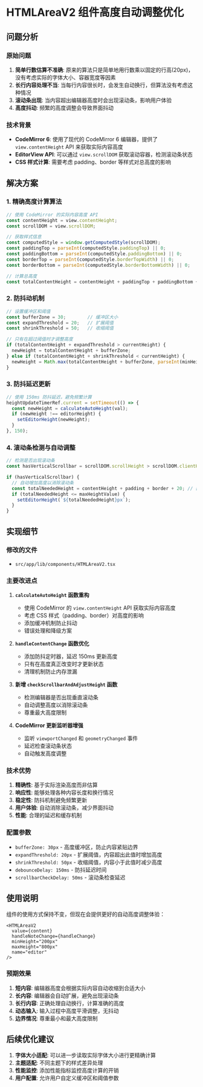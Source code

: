 # HTMLAreaV2 组件高度自动调整优化

## 问题分析

### 原始问题
1. **简单行数估算不准确**: 原来的算法只是简单地用行数乘以固定的行高(20px)，没有考虑实际的字体大小、容器宽度等因素
2. **长行内容处理不当**: 当每行内容很长时，会发生自动换行，但算法没有考虑这种情况
3. **滚动条出现**: 当内容超出编辑器高度时会出现滚动条，影响用户体验
4. **高度抖动**: 频繁的高度调整会导致界面抖动

### 技术背景
- **CodeMirror 6**: 使用了现代的 CodeMirror 6 编辑器，提供了 `view.contentHeight` API 来获取实际内容高度
- **EditorView API**: 可以通过 `view.scrollDOM` 获取滚动容器，检测滚动条状态
- **CSS 样式计算**: 需要考虑 padding、border 等样式对总高度的影响

## 解决方案

### 1. 精确高度计算算法

```typescript
// 使用 CodeMirror 的实际内容高度 API
const contentHeight = view.contentHeight;
const scrollDOM = view.scrollDOM;

// 获取样式信息
const computedStyle = window.getComputedStyle(scrollDOM);
const paddingTop = parseInt(computedStyle.paddingTop) || 0;
const paddingBottom = parseInt(computedStyle.paddingBottom) || 0;
const borderTop = parseInt(computedStyle.borderTopWidth) || 0;
const borderBottom = parseInt(computedStyle.borderBottomWidth) || 0;

// 计算总高度
const totalContentHeight = contentHeight + paddingTop + paddingBottom + borderTop + borderBottom;
```

### 2. 防抖动机制

```typescript
// 设置缓冲区和阈值
const bufferZone = 30;        // 缓冲区大小
const expandThreshold = 20;   // 扩展阈值
const shrinkThreshold = 50;   // 收缩阈值

// 只有在超过阈值时才调整高度
if (totalContentHeight + expandThreshold > currentHeight) {
  newHeight = totalContentHeight + bufferZone;
} else if (totalContentHeight + shrinkThreshold < currentHeight) {
  newHeight = Math.max(totalContentHeight + bufferZone, parseInt(minHeight));
}
```

### 3. 防抖延迟更新

```typescript
// 使用 150ms 防抖延迟，避免频繁计算
heightUpdateTimerRef.current = setTimeout(() => {
  const newHeight = calculateAutoHeight(val);
  if (newHeight !== editorHeight) {
    setEditorHeight(newHeight);
  }
}, 150);
```

### 4. 滚动条检测与自动调整

```typescript
// 检测是否出现滚动条
const hasVerticalScrollbar = scrollDOM.scrollHeight > scrollDOM.clientHeight;

if (hasVerticalScrollbar) {
  // 自动增加高度以消除滚动条
  const totalNeededHeight = contentHeight + padding + border + 20; // 额外缓冲
  if (totalNeededHeight <= maxHeightValue) {
    setEditorHeight(`${totalNeededHeight}px`);
  }
}
```

## 实现细节

### 修改的文件
- `src/app/lib/components/HTMLAreaV2.tsx`

### 主要改进点

1. **`calculateAutoHeight` 函数重构**
   - 使用 CodeMirror 的 `view.contentHeight` API 获取实际内容高度
   - 考虑 CSS 样式（padding、border）对高度的影响
   - 添加缓冲机制防止抖动
   - 错误处理和降级方案

2. **`handleContentChange` 函数优化**
   - 添加防抖定时器，延迟 150ms 更新高度
   - 只有在高度真正改变时才更新状态
   - 清理机制防止内存泄漏

3. **新增 `checkScrollbarAndAdjustHeight` 函数**
   - 检测编辑器是否出现垂直滚动条
   - 自动调整高度以消除滚动条
   - 尊重最大高度限制

4. **CodeMirror 更新监听器增强**
   - 监听 `viewportChanged` 和 `geometryChanged` 事件
   - 延迟检查滚动条状态
   - 自动触发高度调整

### 技术优势

1. **精确性**: 基于实际渲染高度而非估算
2. **响应性**: 能够处理各种内容长度和换行情况
3. **稳定性**: 防抖机制避免频繁更新
4. **用户体验**: 自动消除滚动条，减少界面抖动
5. **性能**: 合理的延迟和缓存机制

### 配置参数

- `bufferZone: 30px` - 高度缓冲区，防止内容紧贴边界
- `expandThreshold: 20px` - 扩展阈值，内容超出此值时增加高度
- `shrinkThreshold: 50px` - 收缩阈值，内容小于此值时减少高度
- `debounceDelay: 150ms` - 防抖延迟时间
- `scrollbarCheckDelay: 50ms` - 滚动条检查延迟

## 使用说明

组件的使用方式保持不变，但现在会提供更好的自动高度调整体验：

```tsx
<HTMLAreaV2
  value={content}
  handleNoteChange={handleChange}
  minHeight="200px"
  maxHeight="800px"
  name="editor"
/>
```

### 预期效果

1. **短内容**: 编辑器高度会根据实际内容自动收缩到合适大小
2. **长内容**: 编辑器会自动扩展，避免出现滚动条
3. **长行内容**: 正确处理自动换行，计算准确的高度
4. **动态输入**: 输入过程中高度平滑调整，无抖动
5. **边界情况**: 尊重最小和最大高度限制

## 后续优化建议

1. **字体大小适配**: 可以进一步读取实际字体大小进行更精确计算
2. **主题适配**: 不同主题下的样式差异处理
3. **性能监控**: 添加性能指标监控高度计算的开销
4. **用户配置**: 允许用户自定义缓冲区和阈值参数
